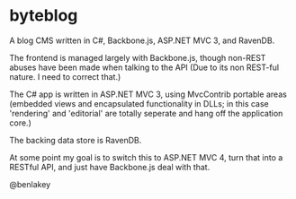 byteblog
========

A blog CMS written in C#, Backbone.js, ASP.NET MVC 3, and RavenDB.

The frontend is managed largely with Backbone.js, though non-REST abuses have been made when talking to the API (Due to its non REST-ful nature. I need to correct that.)

The C# app is written in ASP.NET MVC 3, using MvcContrib portable areas (embedded views and encapsulated functionality in DLLs; in this case 'rendering' and 'editorial' are totally seperate and hang off the application core.)

The backing data store is RavenDB.

At some point my goal is to switch this to ASP.NET MVC 4, turn that into a RESTful API, and just have Backbone.js deal with that. 

@benlakey


